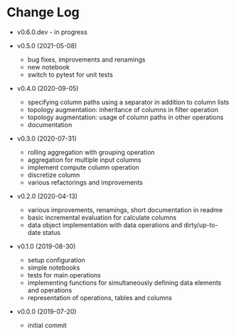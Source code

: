 # Change Log

* v0.6.0.dev - in progress

* v0.5.0 (2021-05-08)
  * bug fixes, improvements and renamings
  * new notebook
  * switch to pytest for unit tests

* v0.4.0 (2020-09-05)
  * specifying column paths using a separator in addition to column lists
  * topology augmentation: inheritance of columns in filter operation
  * topology augmentation: usage of column paths in other operations
  * documentation

* v0.3.0 (2020-07-31)
  * rolling aggregation with grouping operation
  * aggregation for multiple input columns
  * implement compute column operation
  * discretize column
  * various refactorings and improvements

* v0.2.0 (2020-04-13)
  * various improvements, renamings, short documentation in readme
  * basic incremental evaluation for calculate columns
  * data object implementation with data operations and dirty/up-to-date status

* v0.1.0 (2019-08-30)
  * setup configuration
  * simple notebooks
  * tests for main operations
  * implementing functions for simultaneously defining data elements and operations
  * representation of operations, tables and columns

* v0.0.0 (2019-07-20)
  * initial commit
